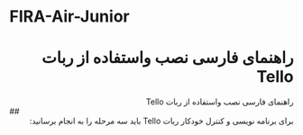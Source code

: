 # FIRA-Air-Junior


# <div dir="rtl">راهنمای فارسی نصب واستفاده از ربات Tello</div>




<div dir="rtl">راهنمای فارسی نصب واستفاده از ربات Tello</div>
##<div dir="rtl"> برای برنامه نویسی و کنترل خودکار ربات Tello باید سه مرحله را به انجام برسانید:</div>
